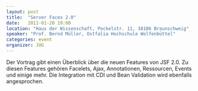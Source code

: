 ```yaml
---
layout: post
title:  "Server Faces 2.0"
date:   2011-01-20 19:00
location: "Haus der Wissenschaft, Pockelstr. 11, 38106 Braunschweig"
speaker: "Prof. Bernd Müller, Ostfalia Hochschule Wolfenbüttel"
categories: event
organizer: JUG
---
```

Der Vortrag gibt einen Überblick über die neuen Features von JSF 2.0. Zu diesen Features gehören Facelets, Ajax,
Annotationen, Ressourcen, Events und einige mehr. Die Integration mit CDI und Bean Validation wird ebenfalls
angesprochen.
